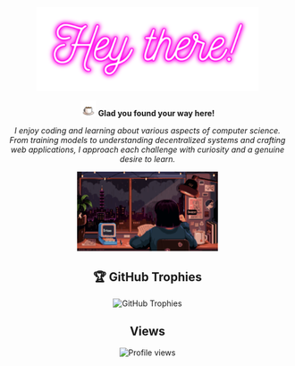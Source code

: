 <!-- Centered image -->
<p align="center">
  <img height="150px" src="https://github.com/Sarayu-T/Sarayu-T/blob/main/hey.png" /> 
</p>

<!-- Intro text -->
<p align="center">
  <img height="28px" src="https://github.com/Sarayu-T/Sarayu-T/blob/main/coffee.svg" />
  <b>Glad you found your way here!</b>
</p>
<p align="center">
  <i>I enjoy coding and learning about various aspects of computer science. From training models to understanding decentralized systems and crafting web applications, I approach each challenge with curiosity and a genuine desire to learn.</i>
</p>

<!-- Image -->
<p align="center">
  <img width="50%" src="https://github.com/Sarayu-T/Sarayu-T/blob/main/coder.svg" />
</p>

<!-- GitHub Trophies -->
<h2 align="center">🏆 GitHub Trophies</h2>
<p align="center">
  <img src="https://github-profile-trophy.vercel.app/?username=Sarayu-T&theme=nord&no-frame=false&no-bg=true&margin-w=4" alt="GitHub Trophies">
</p>

<!-- Views -->
<h2 align="center">Views</h2>
<p align="center">
  <img src="https://komarev.com/ghpvc/?username=Sarayu-T&label=Profile%20views&color=0e75b6&style=flat" alt="Profile views">
</p>

<!--
Add any additional sections or content here
-->
